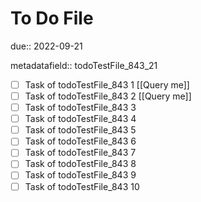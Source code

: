 # To Do File

due:: 2022-09-21

metadatafield:: todoTestFile_843_21

- [ ] Task of todoTestFile_843 1 [[Query me]]
- [ ] Task of todoTestFile_843 2 [[Query me]]
- [ ] Task of todoTestFile_843 3
- [ ] Task of todoTestFile_843 4
- [ ] Task of todoTestFile_843 5
- [ ] Task of todoTestFile_843 6
- [ ] Task of todoTestFile_843 7
- [ ] Task of todoTestFile_843 8
- [ ] Task of todoTestFile_843 9
- [ ] Task of todoTestFile_843 10